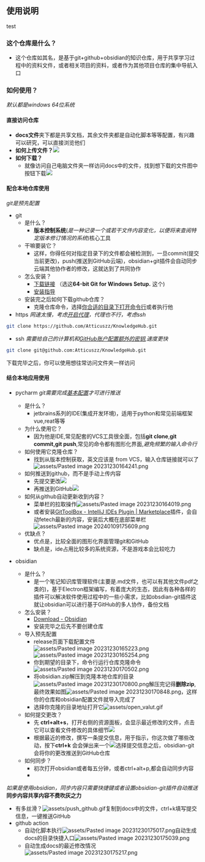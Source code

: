 ## 使用说明
test
### 这个仓库是什么？

- 这个仓库如其名，是基于git+github+obsidian的知识仓库，用于共享学习过程中的资料文件，或者相关项目的资料，或者作为其他项目仓库的集中导航入口

### 如何使用？

_默认都是windows 64位系统_

#### 直接访问仓库

- **docs文件**夹下都是共享文档，其余文件夹都是自动化脚本等等配置，有兴趣可以研究，可以直接浏览他们
- **如何上传文件？**![](assets/Pasted%20image%2020231230145332.png)
- **如何下载？**
  - 就像访问自己电脑文件夹一样访问docs中的文件，找到想下载的文件图中按钮下载![](assets/Pasted%20image%2020231230150259.png)

#### 配合本地仓库使用

_git是预先配置_

- git
  - 是什么？
    - **版本控制系统**\(_是一种记录一个或若干文件内容变化，以便将来查阅特定版本修订情况的系统_\)核心工具
  - 干嘛要装它？
    - 这样，你得任何对指定目录下的文件都会被检测到，一旦commit(提交当前更改)，push(推送到GitHub云端)，obsidian+git插件会自动同步云端其他协作者的修改，这就达到了共同协作
  - 怎么安装？
    - [下载链接](https://git-scm.com/download/win) （选这**64-bit Git for Windows Setup.** 这个)
    - [安装指导](docs/tutorials/basic_tools/git-install-instruction)
  - 安装完之后如何下载github仓库？
    - 克隆仓库命令，选择[你合适的目录下打开命令行](docs/tutorials/shell/CMD)或者执行他
- https _网速太慢，考虑[开启代理](docs/tutorials/VCS/git)，代理也不行，考虑ssh_

```bash
git clone https://github.com/Atticuszz/KnowledgeHub.git
```

- ssh _需要给自己的计算机和[GitHub账户配置额外的密钥](docs/tutorials/VCS/github/SSH_keypair_setup_for_GitHub),速度更快_

```bash
git clone git@github.com:Atticuszz/KnowledgeHub.git
```

下载完毕之后，你可以使用想往常访问文件夹一样访问

#### 结合本地应用使用

- pycharm _git需要完成[基本配置](docs/tutorials/VCS/git.md)才可进行推送_

  - 是什么？
    - jetbrains系列的IDE(集成开发环境)，适用于python和常见前端框架vue,reat等等
  - 为什么使用它？
    - 因为他是IDE,常见配套的VCS工具很全面，包括**git clone**,**git commit,git push**,常见的命令都有图形化界面,_避免频繁的输入命令行_
  - 如何使用它克隆仓库？
    - 找到从版本控制获取，英文应该是 from VCS，输入仓库链接就可以了![assets/Pasted image 20231230164241.png](assets/Pasted%20image%2020231230164241.png)
  - 如何推送到github，而不是手动上传内容
    - 先提交更改![](assets/Pasted%20image%2020231230153401.png)
    - 再推送到GitHub![](assets/Pasted%20image%2020231230153558.png)
  - 如何从github自动更新收到内容？
    - 菜单栏的拉取操作![assets/Pasted image 20231230164019.png](assets/Pasted%20image%2020231230164019.png)
    - 或者安装[GitToolBox - IntelliJ IDEs Plugin | Marketplace](https://plugins.jetbrains.com/plugin/7499-gittoolbox)插件，会自动fetech最新的内容，安装后大概在底部菜单栏![assets/Pasted image 20240109175609.png](assets/Pasted%20image%2020240109175609.png)
  - 优缺点？
    - 优点是，比较全面的图形化界面管理git和GitHub
    - 缺点是，ide占用比较多的系统资源，不是游戏本会比较吃力

- obsidian
  - 是什么？
    - 是一个笔记知识库管理软件(主要是.md文件，也可以有其他文件pdf之类的)，基于Electron框架编写，有着庞大的生态，因此有各种各样的插件可以解决软件使用过程中的一些小需求，比如obsdian-git插件这就让obsidian可以进行基于GitHub的多人协作，备份文档
  - 怎么安装？
    - [Download - Obsidian](https://obsidian.md/download)
    - 安装完毕之后先不要创建仓库
  - 导入预先配置
    - release页面下载配置文件![assets/Pasted image 20231230165223.png](assets/Pasted%20image%2020231230165223.png)![assets/Pasted image 20231230165254.png](assets/Pasted%20image%2020231230165254.png)
    - 你到期望的目录下，命令行运行仓库克隆命令![assets/Pasted image 20231230170502.png](assets/Pasted%20image%2020231230170502.png)
    - 将obsidian.zip解压到克隆本地仓库的目录![assets/Pasted image 20231230170800.png](assets/Pasted%20image%2020231230170800.png)解压完记得**删除zip**,最终效果如图![assets/Pasted image 20231230170848.png](assets/Pasted%20image%2020231230170848.png)，这样你的仓库和obsidian配置文件就导入完成了
    - 选择你克隆的目录地址打开它![assets/open_valut.gif](assets/open_valut.gif)
  - 如何提交更改？
    - 先 **ctrl+alt+s**，打开右侧的资源面板，会显示最近修改的文件，点击它可以查看文件修改的具体细节![](assets/Pasted%20image%2020231230113200.png)
    - 根据最近的修改，撰写一条提交信息，用于指示，你这次做了哪些改动，按下**ctrl+k** 会会弹出来一个![](assets/Pasted%20image%2020231230113031.png)选择提交信息之后，obsidian-git会将你的更改推送到GitHub仓库
  - 如何同步？
    - 初次打开obsidian或者每五分钟，或者ctrl+alt+p,都会自动同步内容
    -

_如果是使用obsidian，同步内容只需要快捷键或者设置obsidian-git插件自动推送_
**同步内容共享内容不费吹灰之力**

- 有多丝滑？![assets/push_github.gif](assets/push_github.gif)复制到docs中的文件，ctrl+k填写提交信息，一键推送GitHub
- github action
  - 自动化脚本执行![assets/Pasted image 20231230175017.png](assets/Pasted%20image%2020231230175017.png)自动生成docs的目录快捷入口![assets/Pasted image 20231230175039.png](assets/Pasted%20image%2020231230175039.png)
  - 自动生成docs的最近修改情况![assets/Pasted image 20231230175217.png](assets/Pasted%20image%2020231230175217.png)
